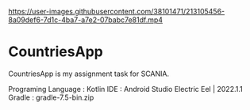 

https://user-images.githubusercontent.com/38101471/213105456-8a09def6-7d1c-4ba7-a7e2-07babc7e81df.mp4

# CountriesApp

CountriesApp is my assignment task for SCANIA.

Programing Language : Kotlin
IDE : Android Studio Electric Eel | 2022.1.1
Gradle : gradle-7.5-bin.zip
